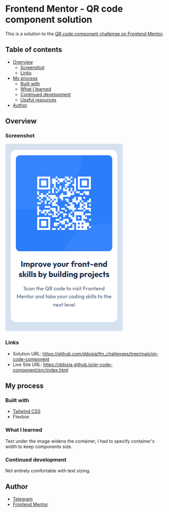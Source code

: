 # Frontend Mentor - QR code component solution

This is a solution to the [QR code component challenge on Frontend Mentor](https://www.frontendmentor.io/challenges/qr-code-component-iux_sIO_H).

## Table of contents

- [Overview](#overview)
  - [Screenshot](#screenshot)
  - [Links](#links)
- [My process](#my-process)
  - [Built with](#built-with)
  - [What I learned](#what-i-learned)
  - [Continued development](#continued-development)
  - [Useful resources](#useful-resources)
- [Author](#author)

## Overview

### Screenshot

![Screenshot](./screenshot.png)

### Links

- Solution URL: https://github.com/ddosia/fm_challenges/tree/main/qr-code-component
- Live Site URL: https://ddosia.github.io/qr-code-component/src/index.html

## My process

### Built with

- [Tailwind CSS](https://tailwindcss.com/)
- Flexbox

### What I learned

Text under the image widens the container, I had to specify container's width to
keep components size.

### Continued development

Not entirely comfortable with text sizing.

## Author

- [Telegram](https://t.me/ddosia)
- [Frontend Mentor](https://www.frontendmentor.io/profile/ddosia)
